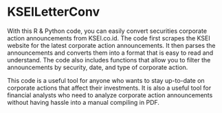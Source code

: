 # KSEILetterConv
With this R & Python code, you can easily convert securities corporate action announcements from KSEI.co.id. The code first scrapes the KSEI website for the latest corporate action announcements. It then parses the announcements and converts them into a format that is easy to read and understand. The code also includes functions that allow you to filter the announcements by security, date, and type of corporate action.

This code is a useful tool for anyone who wants to stay up-to-date on corporate actions that affect their investments. It is also a useful tool for financial analysts who need to analyze corporate action announcements without having hassle into a manual compiling in PDF.
